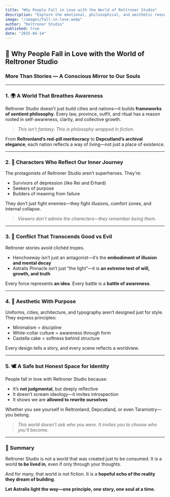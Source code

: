 ```yaml
---
title: "Why People Fall in Love with the World of Reltroner Studio"
description: "Explore the emotional, philosophical, and aesthetic reasons why Reltroner Studio captivates minds and hearts—where every nation, character, and ideology mirrors the inner struggles and dreams of its audience."
image: "/images/fall-in-love.webp"
author: "Reltroner Studio"
published: true
date: "2025-04-14"
---
```


## 💖 Why People Fall in Love with the World of Reltroner Studio
### More Than Stories — A Conscious Mirror to Our Souls

---

### 1. 🌍 A World That Breathes Awareness
Reltroner Studio doesn’t just build cities and nations—it builds **frameworks of sentient philosophy**. Every law, province, outfit, and ritual has a reason rooted in self-awareness, clarity, and collective growth.

> *This isn’t fantasy. This is philosophy wrapped in fiction.*

From **Reltronland’s red-pill meritocracy** to **Depcutland’s archival elegance**, each nation reflects a way of living—not just a place of existence.

---

### 2. 🧠 Characters Who Reflect Our Inner Journey
The protagonists of Reltroner Studio aren’t superheroes. They’re:
- Survivors of depression (like Rei and Erhard)
- Seekers of purpose
- Builders of meaning from failure

They don’t just fight enemies—they fight illusions, comfort zones, and internal collapse.

> *Viewers don’t admire the characters—they remember being them.*

---

### 3. 🔁 Conflict That Transcends Good vs Evil
Reltroner stories avoid clichéd tropes.
- Henchoeway isn’t just an antagonist—it’s the **embodiment of illusion and mental decay**
- Astralis Pinnacle isn’t just “the light”—it is **an extreme test of will, growth, and truth**

Every force represents **an idea**.
Every battle is a **battle of awareness**.

---

### 4. 🎨 Aesthetic With Purpose
Uniforms, cities, architecture, and typography aren’t designed just for style. They express principles:
- Minimalism = discipline
- White-collar culture = awareness through form
- Castella cake = softness behind structure

Every design tells a story, and every scene reflects a worldview.

---

### 5. 🕊️ A Safe but Honest Space for Identity
People fall in love with Reltroner Studio because:
- It’s **not judgmental**, but deeply reflective
- It doesn’t scream ideology—it invites introspection
- It shows we are **allowed to rewrite ourselves**

Whether you see yourself in Reltronland, Depcutland, or even Taramistry—you belong.

> *This world doesn’t ask who you were. It invites you to choose who you’ll become.*

---

### 🧬 Summary
Reltroner Studio is not a world that was created just to be consumed. It is a world **to be lived in**, even if only through your thoughts.

And for many, that world is not fiction.
It is a **hopeful echo of the reality they dream of building**.

**Let Astralis light the way—one principle, one story, one soul at a time.**

